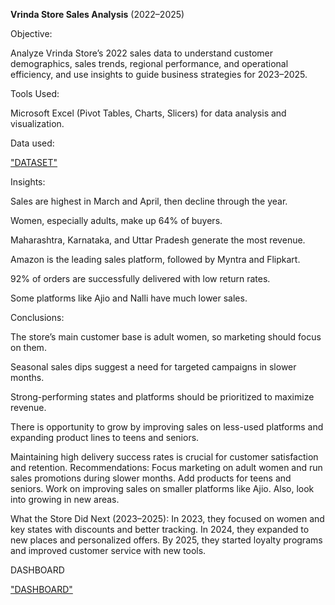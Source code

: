 **Vrinda Store Sales Analysis** (2022–2025)

Objective:

Analyze Vrinda Store’s 2022 sales data to understand customer demographics, sales trends, regional performance, and operational efficiency, and use insights to guide business strategies for 2023–2025.

Tools Used:

Microsoft Excel (Pivot Tables, Charts, Slicers) for data analysis and visualization.

Data used:

<a href="https://github.com/Priya1864/DATA-ANALAYSIS-DASHBOARD/blob/main/Vrinda%20Store%20Data%20Analysis.csv">"DATASET"</a>

Insights:

Sales are highest in March and April, then decline through the year.

Women, especially adults, make up 64% of buyers.

Maharashtra, Karnataka, and Uttar Pradesh generate the most revenue.

Amazon is the leading sales platform, followed by Myntra and Flipkart.

92% of orders are successfully delivered with low return rates.

Some platforms like Ajio and Nalli have much lower sales.

Conclusions:

The store’s main customer base is adult women, so marketing should focus on them.

Seasonal sales dips suggest a need for targeted campaigns in slower months.

Strong-performing states and platforms should be prioritized to maximize revenue.

There is opportunity to grow by improving sales on less-used platforms and expanding product lines to teens and seniors.

Maintaining high delivery success rates is crucial for customer satisfaction and retention.
Recommendations:
Focus marketing on adult women and run sales promotions during slower months. Add products for teens and seniors. Work on improving sales on smaller platforms like Ajio. Also, look into growing in new areas.

What the Store Did Next (2023–2025):
In 2023, they focused on women and key states with discounts and better tracking. In 2024, they expanded to new places and personalized offers. By 2025, they started loyalty programs and improved customer service with new tools.


DASHBOARD

<a href="https://github.com/Priya1864/DATA-ANALAYSIS-DASHBOARD/blob/main/vrinda%20store%20analysis.png">"DASHBOARD"</a>
